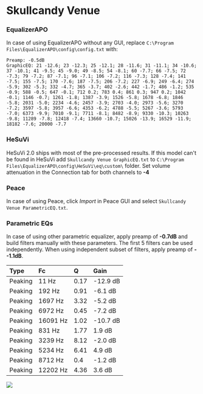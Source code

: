 # Skullcandy Venue

### EqualizerAPO
In case of using EqualizerAPO without any GUI, replace `C:\Program Files\EqualizerAPO\config\config.txt`
with:
```
Preamp: -0.5dB
GraphicEQ: 21 -12.6; 23 -12.3; 25 -12.1; 28 -11.6; 31 -11.1; 34 -10.6; 37 -10.1; 41 -9.5; 45 -9.0; 49 -8.5; 54 -8.1; 60 -7.7; 66 -7.5; 72 -7.3; 79 -7.2; 87 -7.1; 96 -7.1; 106 -7.2; 116 -7.3; 128 -7.4; 141 -7.5; 155 -7.5; 170 -7.6; 187 -7.5; 206 -7.2; 227 -6.9; 249 -6.4; 274 -5.9; 302 -5.3; 332 -4.7; 365 -3.7; 402 -2.6; 442 -1.7; 486 -1.2; 535 -0.9; 588 -0.5; 647 -0.1; 712 0.2; 783 0.4; 861 0.3; 947 0.2; 1042 -0.1; 1146 -0.7; 1261 -1.8; 1387 -3.9; 1526 -5.8; 1678 -6.8; 1846 -5.8; 2031 -5.0; 2234 -4.6; 2457 -3.9; 2703 -4.0; 2973 -5.6; 3270 -7.2; 3597 -5.8; 3957 -6.6; 4353 -6.2; 4788 -5.5; 5267 -3.6; 5793 -7.0; 6373 -9.9; 7010 -9.1; 7711 -8.1; 8482 -8.9; 9330 -10.3; 10263 -9.8; 11289 -7.8; 12418 -7.4; 13660 -10.7; 15026 -13.9; 16529 -11.9; 18182 -7.6; 20000 -7.7
```

### HeSuVi
HeSuVi 2.0 ships with most of the pre-processed results. If this model can't be found in HeSuVi add
`Skullcandy Venue GraphicEQ.txt` to `C:\Program Files\EqualizerAPO\config\HeSuVi\eq\custom\` folder.
Set volume attenuation in the Connection tab for both channels to **-4**

### Peace
In case of using Peace, click *Import* in Peace GUI and select `Skullcandy Venue ParametricEQ.txt`.

### Parametric EQs
In case of using other parametric equalizer, apply preamp of **-0.7dB** and build filters manually
with these parameters. The first 5 filters can be used independently.
When using independent subset of filters, apply preamp of **--1.1dB**.

| Type    | Fc       |    Q | Gain     |
|:--------|:---------|:-----|:---------|
| Peaking | 11 Hz    | 0.17 | -12.9 dB |
| Peaking | 192 Hz   | 0.91 | -6.1 dB  |
| Peaking | 1697 Hz  | 3.32 | -5.2 dB  |
| Peaking | 6972 Hz  | 0.45 | -7.2 dB  |
| Peaking | 16091 Hz | 1.02 | -10.7 dB |
| Peaking | 831 Hz   | 1.77 | 1.9 dB   |
| Peaking | 3239 Hz  | 8.12 | -2.0 dB  |
| Peaking | 5234 Hz  | 6.41 | 4.9 dB   |
| Peaking | 8712 Hz  | 0.4  | -1.2 dB  |
| Peaking | 12202 Hz | 4.36 | 3.6 dB   |

![](https://raw.githubusercontent.com/jaakkopasanen/AutoEq/master/results/rtings/avg/Skullcandy%20Venue/Skullcandy%20Venue.png)